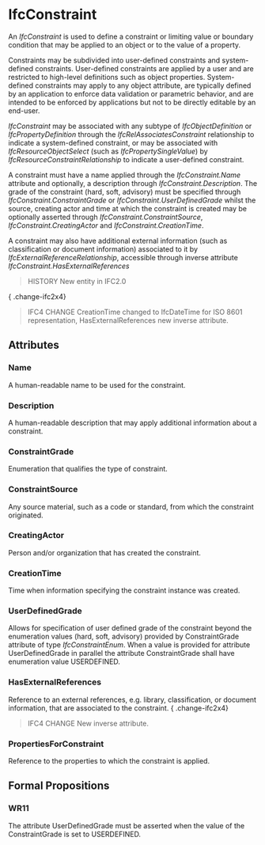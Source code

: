 # IfcConstraint

An _IfcConstraint_ is used to define a constraint or limiting value or boundary condition that may be applied to an object or to the value of a property.<!-- end of definition -->

Constraints may be subdivided into user-defined constraints and system-defined constraints. User-defined constraints are applied by a user and are restricted to high-level definitions such as object properties. System-defined constraints may apply to any object attribute, are typically defined by an application to enforce data validation or parametric behavior, and are intended to be enforced by applications but not to be directly editable by an end-user.

_IfcConstraint_ may be associated with any subtype of _IfcObjectDefinition_ or _IfcPropertyDefinition_ through the _IfcRelAssociatesConstraint_ relationship to indicate a system-defined constraint, or may be associated with _IfcResourceObjectSelect_ (such as _IfcPropertySingleValue_) by _IfcResourceConstraintRelationship_ to indicate a user-defined constraint.

A constraint must have a name applied through the _IfcConstraint.Name_ attribute and optionally, a description through _IfcConstraint.Description_. The grade of the constraint (hard, soft, advisory) must be specified through _IfcConstraint.ConstraintGrade_ or _IfcConstraint.UserDefinedGrade_ whilst the source, creating actor and time at which the constraint is created may be optionally asserted through _IfcConstraint.ConstraintSource_, _IfcConstraint.CreatingActor_ and _IfcConstraint.CreationTime_.

A constraint may also have additional external information (such as classification or document information) associated to it by _IfcExternalReferenceRelationship_, accessible through inverse attribute _IfcConstraint.HasExternalReferences_

> HISTORY  New entity in IFC2.0

{ .change-ifc2x4}
> IFC4 CHANGE  CreationTime changed to IfcDateTime for ISO 8601 representation, HasExternalReferences new inverse attribute.

## Attributes

### Name
A human-readable name to be used for the constraint.

### Description
A human-readable description that may apply additional information about a constraint.

### ConstraintGrade
Enumeration that qualifies the type of constraint.

### ConstraintSource
Any source material, such as a code or standard, from which the constraint originated.

### CreatingActor
Person and/or organization that has created the constraint.

### CreationTime
Time when information specifying the constraint instance was created.

### UserDefinedGrade
Allows for specification of user defined grade of the constraint  beyond the enumeration values (hard, soft, advisory) provided by ConstraintGrade attribute of type _IfcConstraintEnum_.
When a value is provided for attribute UserDefinedGrade in parallel the attribute ConstraintGrade shall have enumeration value USERDEFINED.

### HasExternalReferences
Reference to an external references, e.g. library, classification, or document information, that are associated to the constraint.
{ .change-ifc2x4}
> IFC4 CHANGE New inverse attribute.

### PropertiesForConstraint
Reference to the properties to which the constraint is applied.

## Formal Propositions

### WR11
The attribute UserDefinedGrade must be asserted when the value of the ConstraintGrade is set to USERDEFINED.
